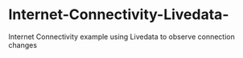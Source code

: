 # Internet-Connectivity-Livedata-
Internet Connectivity example using Livedata to observe connection changes
